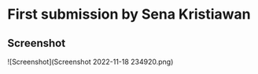 # First submission by Sena Kristiawan

## Screenshot
![Screenshot](Screenshot 2022-11-18 234920.png)
